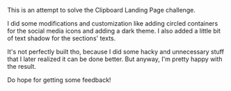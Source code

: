 This is an attempt to solve the Clipboard Landing Page challenge.

I did some modifications and customization like adding circled containers for the social media icons and adding a dark theme. I also added a little bit of text shadow for the sections' texts.

It's not perfectly built tho, because I did some hacky and unnecessary stuff that I later realized it can be done better. But anyway, I'm pretty happy with the result.

Do hope for getting some feedback!
